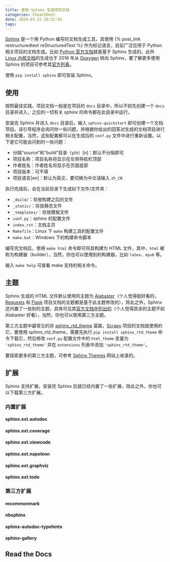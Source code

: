 ```yaml
---
title: 使用 Sphinx 生成项目文档
categories: CheatSheet
date: 2020-01-22 20:21:54
tags:
---
```


[Sphinx](http://www.sphinx-doc.org/en/master/) 是一个用 Python 编写的文档生成工具，其使用 {% post_link restructuredtext reStructuredText %} 作为标记语言，目前广泛应用于 Python 相关项目的文档生成。比如 [Python 官方文档](https://docs.python.org/zh-cn/3/)就是基于 Sphinx 生成的，此外 [Linux 内核文档](https://www.kernel.org/doc/html/latest/index.html)的生成也于 2016 年从 [Doxygen](http://www.doxygen.nl/) 转向 Sphinx，要了解更多使用 Sphinx 的项目可参考其[官方列表](https://www.sphinx-doc.org/en/master/examples.html)。

<!-- more -->

使用 `pip install sphinx` 即可安装 Sphinx。

## 使用

按照最佳实践，项目文档一般是在项目的 `docs` 目录中，所以不妨先创建一个 `docs` 目录并进入，之后的一切有关 sphinx 的命令都在此目录中运行。

安装完 Sphinx 并进入 `docs` 目录后，输入 `sphinx-quickstart` 即可创建一个文档项目。该引导程序会询问你一些问题，并根据你给出的回答对生成的文档项目进行相关配置，当然，这些配置都可以在生成后的 `conf.py` 文件中进行重新设置。以下是它可能会问到的一些问题：

- 分隔“source”和“build”目录（y/n）[n]：默认不分隔即可
- 项目名称：项目名称将显示在左侧导航栏顶部
- 作者姓名：作者姓名将显示在页面底部
- 项目版本：可不填
- 项目语言[en]：默认为英文，要切换为中文请输入 `zh_CN`

执行完成后，会在当前目录下生成如下文件/文件夹：

- `_duild/`：存放构建之后的文件
- `_static/`：存放静态文件
- `_templates/`：存放模板文件
- `conf.py`：sphinx 的配置文件
- `index.rst`：文档主页
- `Makefile`：Linux 下 `make` 构建工具的配置文件
- `make.bat`：Windows 下的构建命令脚本

编写完文档后，使用 `make html` 命令即可将其构建为 HTML 文件，其中，`html` 被称为构建器（builder），当然，你也可以使用别的构建器，比如 `latex`、`epub` 等。

输入 `make help` 可查看 make 支持的相关命令。

## 主题

Sphinx 生成的 HTML 文件默认使用的主题为 [Alabaster](https://github.com/bitprophet/alabaster)（个人觉得挺好看的，[Requests](https://cn.python-requests.org/zh_CN/latest/) 和 [Flask](https://flask.palletsprojects.com/en/1.1.x/) 项目文档的主题都是基于此主题修改的），除此之外，Sphinx 还内置了一些别的主题，具体可见其[官方文档中列出的](https://www.sphinx-doc.org/en/master/usage/theming.html#builtin-themes)（个人觉得其余的主题不如 Alabaster 好看），当然，你也可以使用第三方主题。

第三方主题中最常见的非 [sphinx_rtd_theme](https://github.com/readthedocs/sphinx_rtd_theme) 莫属，[Scrapy](https://docs.scrapy.org/en/latest/) 项目的文档就使用的它，要使用 sphinx_rtd_theme，需要先执行 `pip install sphinx_rtd_theme` 命令下载它，然后修改 `conf.py` 配置文件中的 `html_theme` 变量为 `'sphinx_rtd_theme'` 并在 `extensions` 列表中添加 `'sphinx_rtd_theme'`。

要探索更多的第三方主题，可参考 [Sphinx Themes](https://sphinx-themes.org/) 网站上收录的。

## 扩展

Sphinx 支持扩展，安装完 Sphinx 后就已经内置了一些扩展，除此之外，你也可以下载第三方扩展。

### 内置扩展

#### sphinx.ext.autodoc

#### sphinx.ext.coverage

#### sphinx.ext.viewcode

#### sphinx.ext.napoleon

#### sphinx.ext.graphviz

#### sphinx.ext.todo

### 第三方扩展

#### recommonmark

#### nbsphinx

#### sphinx-autodoc-typehints

#### sphinx-gallery

## Read the Docs
